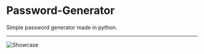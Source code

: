 # Password-Generator

Simple password generator made in python.

---
![Showcase](https://user-images.githubusercontent.com/88672259/201795786-0790e145-4c61-43af-8c41-b72996fc6543.jpg)
